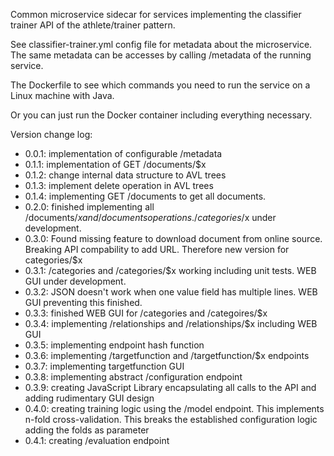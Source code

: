 Common microservice sidecar for services implementing the classifier trainer API of the athlete/trainer pattern. 

See classifier-trainer.yml config file for metadata about the microservice. The same metadata can be accesses by calling /metadata of the running service. 

The Dockerfile to see which commands you need to run the service on a Linux machine with Java. 

Or you can just run the Docker container including everything necessary. 

Version change log:

- 0.0.1: implementation of configurable /metadata
- 0.1.1: implementation of GET /documents/$x
- 0.1.2: change internal data structure to AVL trees
- 0.1.3: implement delete operation in AVL trees
- 0.1.4: implementing GET /documents to get all documents. 
- 0.2.0: finished implementing all /documents/$x and /documents operations. /categories/$x under development.
- 0.3.0: Found missing feature to download document from online source. Breaking API compability to add URL. Therefore new version for categories/$x
- 0.3.1: /categories and /categories/$x working including unit tests. WEB GUI under development.
- 0.3.2: JSON doesn't work when one value field has multiple lines. WEB GUI preventing this finished.
- 0.3.3: finished WEB GUI for /categories and /categoires/$x
- 0.3.4: implementing /relationships and /relationships/$x including WEB GUI
- 0.3.5: implementing endpoint hash function
- 0.3.6: implementing /targetfunction and /targetfunction/$x endpoints
- 0.3.7: implementing targetfunction GUI
- 0.3.8: implementing abstract /configuration endpoint
- 0.3.9: creating JavaScript Library encapsulating all calls to the API and adding rudimentary GUI design 
- 0.4.0: creating training logic using the /model endpoint. This implements n-fold cross-validation. This breaks the established configuration logic adding the folds as parameter
- 0.4.1: creating /evaluation endpoint